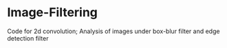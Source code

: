 # Image-Filtering
Code for 2d convolution; Analysis of images under box-blur filter and edge detection filter
